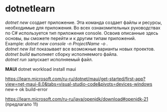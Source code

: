 # dotnetlearn
*dotnet new* создает приложение. Эта команда создает файлы и ресурсы, необходимые для приложения. Во всех ознакомительных руководствах по C# используется тип приложения console. Освоив описанные здесь основы, вы сможете перейти и к другим типам приложений.  
Example: *dotnet new console -n ProjectName -o .*  
*dotnet new list* показывает все возможные варианты новых проектов.  
*dotnet build* выполняет сборку исполняемого 
файла.  
*dotnet run* запускает исполняемый файл.  

**MAUI**
dotnet workload install maui

https://learn.microsoft.com/ru-ru/dotnet/maui/get-started/first-app?view=net-maui-8.0&tabs=visual-studio-code&pivots=devices-windows
new-> ok build-error

https://learn.microsoft.com/ru-ru/java/openjdk/download#openjdk-21
(предлагало 11)